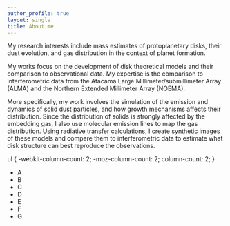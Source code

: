 ```yaml
---
author_profile: true
layout: single
title: About me
---
```


My research interests include mass estimates of protoplanetary disks, their dust evolution, and gas distribution in the
context of planet formation.

My works focus on the development of disk theoretical models and their comparison to observational data. My expertise is
the comparison to interferometric data from the Atacama Large Millimeter/submillimeter Array (ALMA) and the Northern
Extended Millimeter Array (NOEMA).

More specifically, my work involves the simulation of the emission and dynamics of solid dust particles, and how growth
mechanisms affects their distribution. Since the distribution of solids is strongly affected by the embedding gas, I
also use molecular emission lines to map the gas distribution. Using radiative transfer calculations, I create synthetic
images of these models and compare them to interferometric data to estimate what disk structure can best reproduce the
observations.

ul {
    -webkit-column-count: 2;
    -moz-column-count: 2;
    column-count: 2;
}
<div>
    <ul class="columns" data-columns="2">
        <li>A</li>
        <li>B</li>
        <li>C</li>
        <li>D</li>
        <li>E</li>
        <li>F</li>
        <li>G</li>
    </ul>
</div>
